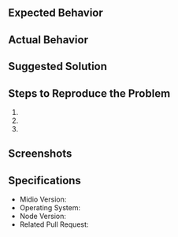 ## Expected Behavior


## Actual Behavior


## Suggested Solution


## Steps to Reproduce the Problem
1.
1.
1.


## Screenshots


## Specifications
- Midio Version:
- Operating System:
- Node Version:
- Related Pull Request:
